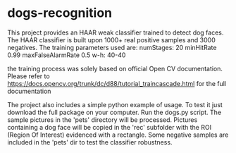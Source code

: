 # dogs-recognition
This project provides an HAAR weak classifier trained to detect dog faces.
The HAAR classifier is built upon 1000+ real positive samples and 3000 negatives.
The training parameters used are:
numStages: 20 
minHitRate 0.99 
maxFalseAlarmRate 0.5 
w-h:  40-40 

the training process was solely based on official Open CV documentation.
Please refer to https://docs.opencv.org/trunk/dc/d88/tutorial_traincascade.html for the full documentation

The project also includes a simple python example of usage.
To test it just download the full package on your computer. 
Run the dogs.py script. The sample pictures in the 'pets' directory will be processed. Pictures containing a dog face will be copied in the 'rec' subfolder with the ROI (Region Of Interest) evidenced with a rectangle.
Some negative samples are included in the 'pets' dir to test the classifier robustness.

